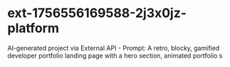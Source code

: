 # ext-1756556169588-2j3x0jz-platform
AI-generated project via External API - Prompt: A retro, blocky, gamified developer portfolio landing page with a hero section, animated portfolio s
